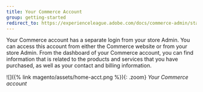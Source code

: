 ```yaml
---
title: Your Commerce Account
group: getting-started
redirect_to: https://experienceleague.adobe.com/docs/commerce-admin/start/commerce-account/commerce-account-create.html
---
```


Your Commerce account has a separate login from your store Admin. You can access this account from either the Commerce website or from your store Admin. From the dashboard of your Commerce account, you can find information that is related to the products and services that you have purchased, as well as your contact and billing information.

![]({% link magento/assets/home-acct.png %}){: .zoom}
_Your Commerce account_
